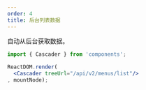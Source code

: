 ```yaml
---
order: 4
title: 后台列表数据
---
```


自动从后台获取数据。

```jsx
import { Cascader } from 'components';
    
ReactDOM.render(
  <Cascader treeUrl="/api/v2/menus/list"/>
, mountNode);
```
